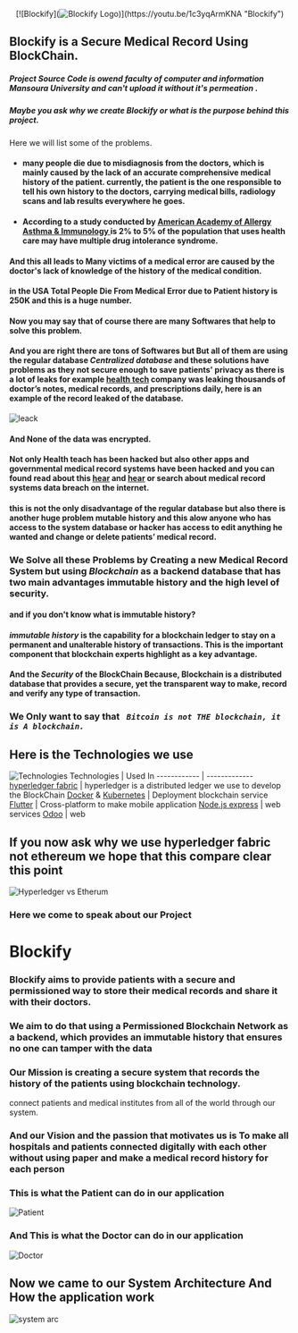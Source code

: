 <p align="center">
  [![Blockify](<img alt="Blockify Logo" src="https://github.com/EslamHiko/Medical-Blockchain/blob/master/Pics/logo.png?raw=true">)](https://youtu.be/1c3yqArmKNA "Blockify")

</p>

## Blockify is a Secure Medical Record Using BlockChain.

##### Project Source Code is owend faculty of computer and information Mansoura University and can't upload it without it's permeation .

##### Maybe you ask why we create Blockify or what is the purpose behind this project.

Here we will list some of the problems.
  
* #### many people die due to misdiagnosis from the doctors, which is mainly caused by the lack of an accurate comprehensive medical history of the patient. currently, the patient is the one responsible to tell his own history to the doctors, carrying medical bills, radiology scans and lab results everywhere he goes.

* #### According to a study conducted by [American Academy of Allergy Asthma & Immunology ](https://www.aaaai.org/conditions-and-treatments/library/allergy-library/multiple-drug-intolerance) is 2% to 5% of the population that uses health care may have multiple drug intolerance syndrome. 

#### And this all leads to Many victims of a medical error are caused by the doctor's lack of knowledge of the history of the medical condition.
#### in the USA Total People Die From Medical Error due to Patient history is 250K and this is a huge number. 
 
#### Now you may say that of course there are many Softwares that help to solve this problem. 
#### And you are right there are tons of Softwares but But all of them are using the regular database _**Centralized database**_ and these solutions have problems as they not secure enough to save patients' privacy as there is a lot of leaks for example [health tech](https://techcrunch.com/2019/03/17/medical-health-data-leak/) company was leaking thousands of doctor’s notes, medical records, and prescriptions daily, here is an example of the record leaked of the database. 
![leack](https://github.com/EslamHiko/Medical-Blockchain/blob/master/Pics/medical-records.jpg?raw=true)
#### And  None of the data was encrypted.
#### Not only Health teach has been hacked but also other apps and governmental medical record systems have been hacked and you can found read about this [hear](https://www.propublica.org/article/millions-of-americans-medical-images-and-data-are-available-on-the-internet) and [hear](https://www.engadget.com/2019/07/31/32-million-patient-records-breached-2019/) or search about medical record systems data breach on the internet. 
#### this is not the only disadvantage of the regular database but also there is another huge problem mutable history and this alow anyone who has access to the system database or hacker has access to edit anything he wanted and change or delete patients’ medical record.

### We Solve all these Problems by Creating a new Medical Record System but using  _**Blockchain**_ as a backend database that has two main advantages immutable history and the high level of security.
#### and if you don't know what is immutable history?
#### _**immutable history**_ is the capability for a blockchain ledger to stay on a permanent and unalterable history of transactions. This is the important component that blockchain experts highlight as a key advantage.
#### And the _**Security**_ of the BlockChain Because, Blockchain is a distributed database that provides a secure, yet the transparent way to make, record and verify any type of transaction.
### We Only want to say that _**``` Bitcoin is not THE blockchain, it is A blockchain.```**_
## Here is the Technologies we use 
![Technologies](https://github.com/EslamHiko/Medical-Blockchain/blob/master/Pics/Technologies.jpg?raw=true) 
Technologies | Used In
------------ | -------------
[hyperledger fabric](https://www.hyperledger.org/) | hyperledger is a distributed ledger we use to develop the BlockChain
[Docker](https://www.docker.com/products/docker-hub) & [Kubernetes](https://www.docker.com/products/kubernetes) | Deployment blockchain service 
[Flutter](https://flutter.dev/) | Cross-platform to make mobile application 
[Node.js express](https://nodejs.org/) |  web services
[Odoo](https://www.odoo.com/) | web

## If you now ask why we use hyperledger fabric not ethereum we hope that this compare clear this point 
![Hyperledger vs Etherum](https://github.com/EslamHiko/Medical-Blockchain/blob/master/Pics/Hyperledger-vs-Etherum.png?raw=true) 

### Here we come to speak about our Project 
# Blockify
### Blockify aims to provide patients with a secure and permissioned way to store their medical records and share it with their doctors.
### We aim to do that using a Permissioned Blockchain Network as a backend, which provides an immutable history that ensures no one can tamper with the data
### Our Mission is creating a secure system that records the history of the patients using blockchain technology.
connect patients and medical institutes from all of the world through our system.
### And our Vision and the passion that motivates us is To make all hospitals and patients connected digitally with each other without using paper and make a medical record history for each person

### This is what the Patient can do in our application 
![Patient](https://github.com/EslamHiko/Medical-Blockchain/blob/master/Pics/Patient%20life%20cycle.png?raw=true) 

### And This is what the Doctor can do in our application 
![Doctor](https://github.com/EslamHiko/Medical-Blockchain/blob/master/Pics/Doctor%20life%20cycle.png?raw=true) 

## Now we came to our System Architecture And How the application work 
![system arc](https://github.com/EslamHiko/Medical-Blockchain/blob/master/Pics/System%20Arc.png?raw=true) 
